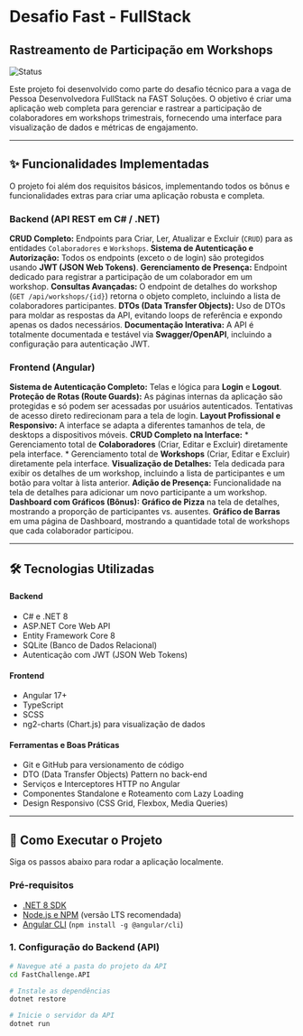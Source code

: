 # Desafio Fast - FullStack

## Rastreamento de Participação em Workshops

![Status](https://img.shields.io/badge/status-conclu%C3%ADdo-brightgreen)

Este projeto foi desenvolvido como parte do desafio técnico para a vaga de Pessoa Desenvolvedora FullStack na FAST Soluções. O objetivo é criar uma aplicação web completa para gerenciar e rastrear a participação de colaboradores em workshops trimestrais, fornecendo uma interface para visualização de dados e métricas de engajamento.

---

## ✨ Funcionalidades Implementadas

O projeto foi além dos requisitos básicos, implementando todos os bônus e funcionalidades extras para criar uma aplicação robusta e completa.

### Backend (API REST em C# / .NET)

**CRUD Completo:** Endpoints para Criar, Ler, Atualizar e Excluir (`CRUD`) para as entidades `Colaboradores` e `Workshops`.
**Sistema de Autenticação e Autorização:** Todos os endpoints (exceto o de login) são protegidos usando **JWT (JSON Web Tokens)**.
**Gerenciamento de Presença:** Endpoint dedicado para registrar a participação de um colaborador em um workshop.
**Consultas Avançadas:** O endpoint de detalhes do workshop (`GET /api/workshops/{id}`) retorna o objeto completo, incluindo a lista de colaboradores participantes.
**DTOs (Data Transfer Objects):** Uso de DTOs para moldar as respostas da API, evitando loops de referência e expondo apenas os dados necessários.
**Documentação Interativa:** A API é totalmente documentada e testável via **Swagger/OpenAPI**, incluindo a configuração para autenticação JWT.

### Frontend (Angular)

**Sistema de Autenticação Completo:** Telas e lógica para **Login** e **Logout**.
**Proteção de Rotas (Route Guards):** As páginas internas da aplicação são protegidas e só podem ser acessadas por usuários autenticados. Tentativas de acesso direto redirecionam para a tela de login.
**Layout Profissional e Responsivo:** A interface se adapta a diferentes tamanhos de tela, de desktops a dispositivos móveis.
**CRUD Completo na Interface:**
    * Gerenciamento total de **Colaboradores** (Criar, Editar e Excluir) diretamente pela interface.
    * Gerenciamento total de **Workshops** (Criar, Editar e Excluir) diretamente pela interface.
**Visualização de Detalhes:** Tela dedicada para exibir os detalhes de um workshop, incluindo a lista de participantes e um botão para voltar à lista anterior.
**Adição de Presença:** Funcionalidade na tela de detalhes para adicionar um novo participante a um workshop.
**Dashboard com Gráficos (Bônus):**
    **Gráfico de Pizza** na tela de detalhes, mostrando a proporção de participantes vs. ausentes.
    **Gráfico de Barras** em uma página de Dashboard, mostrando a quantidade total de workshops que cada colaborador participou.

---

## 🛠️ Tecnologias Utilizadas

#### **Backend**
* C# e .NET 8
* ASP.NET Core Web API
* Entity Framework Core 8
* SQLite (Banco de Dados Relacional)
* Autenticação com JWT (JSON Web Tokens)

#### **Frontend**
* Angular 17+
* TypeScript
* SCSS
* ng2-charts (Chart.js) para visualização de dados

#### **Ferramentas e Boas Práticas**
* Git e GitHub para versionamento de código
* DTO (Data Transfer Objects) Pattern no back-end
* Serviços e Interceptores HTTP no Angular
* Componentes Standalone e Roteamento com Lazy Loading
* Design Responsivo (CSS Grid, Flexbox, Media Queries)

---

## 🚀 Como Executar o Projeto

Siga os passos abaixo para rodar a aplicação localmente.

### Pré-requisitos
* [.NET 8 SDK](https://dotnet.microsoft.com/download/dotnet/8.0)
* [Node.js e NPM](https://nodejs.org/) (versão LTS recomendada)
* [Angular CLI](https://angular.io/cli) (`npm install -g @angular/cli`)

### 1. Configuração do Backend (API)

```bash
# Navegue até a pasta do projeto da API
cd FastChallenge.API

# Instale as dependências
dotnet restore

# Inicie o servidor da API
dotnet run
